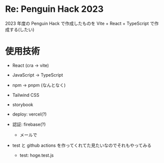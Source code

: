 # Re: Penguin Hack 2023

2023 年度の Penguin Hack で作成したものを Vite + React + TypeScript で作成する(したい)

# 使用技術

- React (cra -> vite)

- JavaScript -> TypeScript

- npm -> pnpm (なんとなく)

- Tailwind CSS

- storybook

- deploy: vercel(?)

- 認証: firebase(?)

  - メールで

- test と github actions を作ってくれてた見たいなのでそれもやってみる
  - test: hoge.test.js

